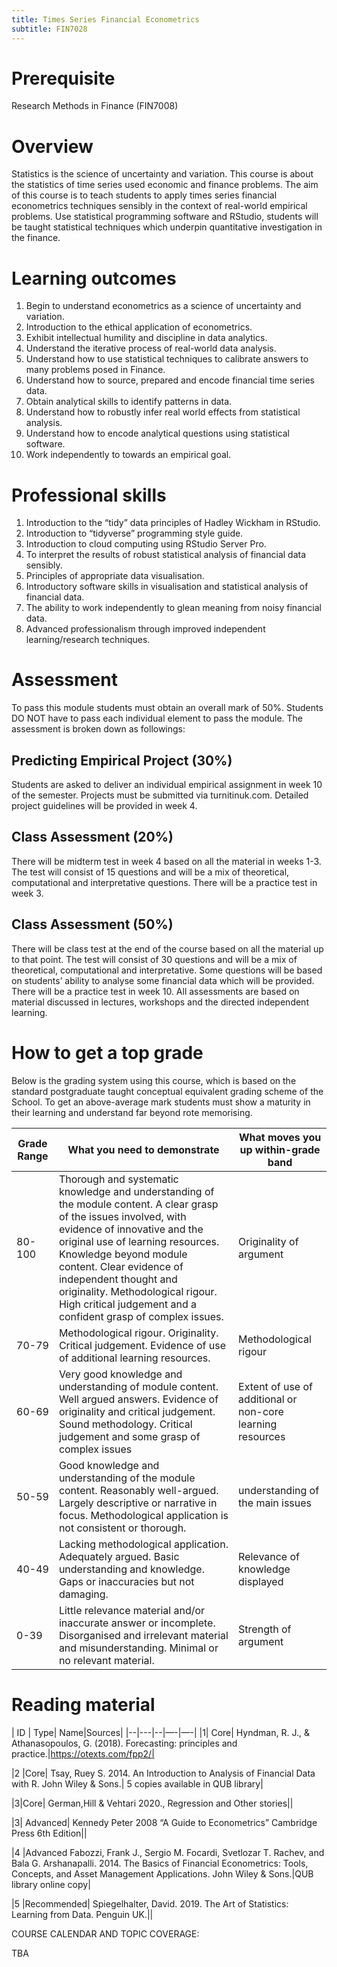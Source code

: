```yaml
---
title: Times Series Financial Econometrics
subtitle: FIN7028
---
```


# Prerequisite
Research Methods in Finance (FIN7008)
# Overview
Statistics is the science of uncertainty and variation. This course is about the statistics of time series used economic and finance problems.  The aim of this course is to teach students to apply times series financial econometrics techniques sensibly in the context of real-world empirical problems. Use  statistical programming software and RStudio, students will be taught statistical techniques which underpin quantitative investigation in the finance. 
# Learning outcomes
1.	Begin to understand econometrics as a science of uncertainty and variation.
2.	Introduction to the ethical application of econometrics.
3.	Exhibit intellectual humility and discipline in data analytics.
4.	Understand the iterative process of real-world data analysis.
5.	Understand how to use statistical techniques to calibrate answers to many problems posed in Finance.
6.	Understand how to source, prepared and encode financial time series data. 
7.	Obtain analytical skills to identify patterns in data.
8.	Understand how to robustly infer real world effects from statistical analysis.
9.	Understand how to encode analytical questions using statistical software.
10.	Work independently to towards an empirical goal.

# Professional skills
1.	Introduction to the “tidy” data principles of Hadley Wickham in RStudio.
2.	Introduction to “tidyverse” programming style guide.
3.	Introduction to cloud computing using RStudio Server Pro.
4.	To interpret the results of robust statistical analysis of financial data sensibly.
5.	Principles of appropriate data visualisation.
6.	Introductory software skills in visualisation and statistical analysis of financial data.
7.	The ability to work independently to glean meaning from noisy financial data.
8.	Advanced professionalism through improved independent learning/research techniques.

# Assessment
To pass this module students must obtain an overall mark of 50%. Students DO NOT have to pass each individual element to pass the module. The assessment is broken down as followings:
## Predicting Empirical Project (30%)
Students are asked to deliver an individual empirical assignment in week 10 of the semester. Projects must be submitted via turnitinuk.com.  Detailed project guidelines will be provided in week 4.
## Class Assessment (20%)
There will be midterm test in week 4 based on all the material in weeks 1-3. The test will consist of 15 questions and will be a mix of theoretical, computational and interpretative questions.  There will be a practice test in week 3. 
## Class Assessment (50%)
There will be class test at the end of the course based on all the material up to that point. The test will consist of 30 questions and will be a mix of theoretical, computational and interpretative.  Some questions will be based on students’ ability to analyse some financial data which will be provided.  There will be a practice test in week 10.
All assessments are based on material discussed in lectures, workshops and the directed independent learning.

# How to get a top grade

Below is the grading system using this course, which is based on the standard postgraduate taught conceptual equivalent grading scheme of the School.  To get an above-average mark students must show a maturity in their learning and understand far beyond rote memorising.

| Grade Range | What you need to demonstrate | What moves you up within-grade band|
| ------------| -----------------------------|------------------------------------|
| 80-100 | Thorough and systematic knowledge and understanding of the module content. A clear grasp of the issues involved, with evidence of innovative and the original use of learning resources.  Knowledge beyond module content. Clear evidence of independent thought and originality. Methodological rigour. High critical judgement and a confident grasp of complex issues.|Originality of argument|
|70-79| Methodological rigour.  Originality. Critical judgement. Evidence of use of additional learning resources.|Methodological rigour|
|60-69|Very good knowledge and understanding of module content. Well argued answers. Evidence of originality and critical judgement.  Sound methodology. Critical judgement and some grasp of complex issues |Extent of use of additional or non-core learning resources|
|50-59| Good knowledge and understanding of the module content. Reasonably well-argued.  Largely descriptive or narrative in focus. Methodological application is not consistent or thorough.|understanding of the main issues|
|40-49| Lacking methodological application. Adequately argued.  Basic understanding and knowledge. Gaps or inaccuracies but not damaging.|Relevance of knowledge displayed|
|0-39| Little relevance material and/or inaccurate answer or incomplete. Disorganised and irrelevant material and misunderstanding.  Minimal or no relevant material.|Strength of argument|

# Reading material
| ID | Type| Name|Sources|
|--|---|--|—-|—-|
|1|	Core|	Hyndman, R. J., & Athanasopoulos, G. (2018). Forecasting: principles and practice.|https://otexts.com/fpp2/|

|2	|Core|	Tsay, Ruey S. 2014. An Introduction to Analysis of Financial Data with R. John Wiley & Sons.|	5 copies available in QUB library|

|3|Core| German,Hill & Vehtari 2020., Regression and Other stories||

|3|	Advanced|	Kennedy Peter 2008 “A Guide to Econometrics” Cambridge Press 6th Edition||

|4	|Advanced	Fabozzi, Frank J., Sergio M. Focardi, Svetlozar T. Rachev, and Bala G. Arshanapalli. 2014. The Basics of Financial Econometrics: Tools, Concepts, and Asset Management Applications. John Wiley & Sons.|QUB library online copy|

|5	|Recommended|	Spiegelhalter, David. 2019. The Art of Statistics: Learning from Data. Penguin UK.||	




COURSE CALENDAR AND TOPIC COVERAGE:

TBA
 

